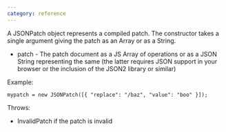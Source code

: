 ```yaml
---
category: reference
---
```


A JSONPatch object represents a compiled patch. The constructor takes a single argument giving the patch as an Array or as a String.

   * patch - The patch document as a JS Array of operations or as a JSON String representing the same (the latter requires JSON support in your browser or the inclusion of the JSON2 library or similar)

Example:

    mypatch = new JSONPatch([{ "replace": "/baz", "value": "boo" }]);


Throws:

   * InvalidPatch if the patch is invalid

